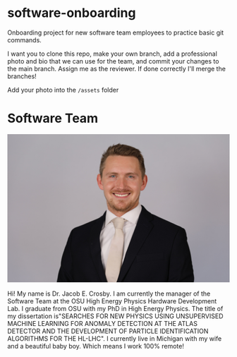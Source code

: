# software-onboarding
Onboarding project for new software team employees to practice basic git commands. 

I want you to clone this repo, make your own branch, add a professional photo and bio that we can use for the team, and commit your changes to the main branch. Assign me as the reviewer. If done correctly I'll merge the branches!

Add your photo into the `/assets` folder

# Software Team

![Dr. Jacob E. Crosby](assets/headshot1.jpg)

Hi! My name is Dr. Jacob E. Crosby. I am currently the manager of the Software Team at the OSU High Energy Physics Hardware Development Lab. I graduate from OSU with my PhD in High Energy Physics. The title of my dissertation is"SEARCHES FOR NEW PHYSICS USING UNSUPERVISED MACHINE LEARNING FOR ANOMALY DETECTION AT THE ATLAS DETECTOR AND THE DEVELOPMENT OF PARTICLE IDENTIFICATION ALGORITHMS FOR THE HL-LHC". I currently live in Michigan with my wife and a beautiful baby boy. Which means I work 100% remote!